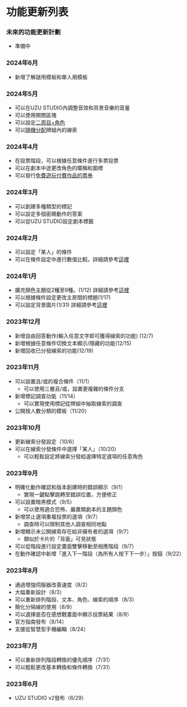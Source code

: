 # 功能更新列表

### 未來的功能更新計劃&#x20;

* 準備中



### 2024年6月

* 新增了解謎用模板和單人用模板



### 2024年5月

* 可以在UZU STUDIO內調整音效和背景音樂的音量
* 可以使用開關區塊
* 可以設定[二周目+角色](../basic-features/character/second-play-character.md)
* 可以[隨機分配](../basic-features/decks.md#worandamunisuru)牌組內的線索



### 2024年4月

* 在投票階段，可以根據任意條件進行多票投票
* 可以在劇本中途更改角色的暱稱和圖標
* 可以發行[免費遊玩付費作品的票券](../scenariohome/marketing.md#chikettokdono)



### 2024年3月

* 可以創建多種類型的標記
* 可以設定多個密碼動作的答案
* 可以從UZU STUDIO設定劇本標籤



### 2024年2月

* 可以設定「某人」的條件
* 可以在條件設定中進行數值比較。詳細請參考[這裡](../basic-features/condition.md)



### 2024年1月

* 擴充顏色主題從2種至9種。(1/12) 詳細請參考[這裡](../basic-features/bgm.md)
* 可以根據條件設定更改主房間的標題(1/17)
* 可以設定背景圖片(1/31) 詳細請參考[這裡](../basic-features/background.md)

### 2023年12月

* 新增自由回答動作(輸入任意文字即可獲得線索的功能) (12/7)
* 新增根據任意條件切換文本顯示/隱藏的功能(12/15)
* 新增回收已分發線索的功能(12/19)

### 2023年11月

* 可以設置且/或的複合條件（11/1）
  * 可以使用三層且/或，設置更複雜的條件分支
* 新增標記調查功能（11/14）
  * 可以實現使用標記從牌組中抽取線索的調查
* 公開按人數分類的模板（11/20）



### 2023年10月&#x20;

* 更新線索分發設定（10/6）&#x20;
* 可以在線索分發條件中選擇「某人」（10/20）
  * 可以輕鬆設定將線索分發給選擇特定選項的任意角色



### 2023年9月

* 明確化動作確認和版本創建時的錯誤顯示（9/1）&#x20;
  * 實現一鍵點擊跳轉至錯誤位置，方便修正
* 可以設置暗黑模式（9/5）&#x20;
  * 可以使用適合恐怖、嚴肅類劇本的主題顏色
* 新增禁止選項重複投票的選項（9/7）&#x20;
  * 調查時可以限制其他人調查相同地點
* 新增顯示未公開線索存在給非擁有者的選項（9/7）&#x20;
  * 類似於卡片的「背面」可見狀態
* 可以從階段進行設定畫面雙擊移動至相應階段（9/7）&#x20;
* 在動作確認中新增「進入下一階段（為所有人按下下一步）」按鈕（9/22）



### 2023年8月

* 通過增強伺服器改善速度（8/2）&#x20;
* 大幅重新設計（8/3）&#x20;
* 可以重新排列階段、文本、角色、線索的順序（8/3）&#x20;
* 簡化分隔線的使用（8/9）&#x20;
* 可以選擇是否在感想戰畫面中顯示投票結果（8/9）&#x20;
* 官方指南發布（8/14）&#x20;
* 支援從智慧型手機編輯（8/24）



### 2023年7月

* 可以重新排列階段轉換的優先順序（7/31）&#x20;
* 可以輕鬆更改基本轉換和條件轉換（7/31）



### 2023年6月

* UZU STUDIO v2發布（6/29）